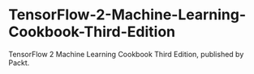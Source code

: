 # TensorFlow-2-Machine-Learning-Cookbook-Third-Edition
TensorFlow 2 Machine Learning Cookbook Third Edition, published by Packt.
